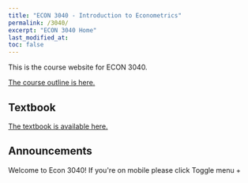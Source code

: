 ```yaml
---
title: "ECON 3040 - Introduction to Econometrics"
permalink: /3040/
excerpt: "ECON 3040 Home"
last_modified_at:
toc: false
---
```


This is the course website for ECON 3040.

[The course outline is here.](https://rtgodwin.com/3040/outline)

<!--- **The final** is on April 18th, 1:30pm, in University College Great Hall. Bring a calculator, pens/pencils, and your student ID.
{: .notice--danger}

[The formula sheet for the final is available here.](https://rtgodwin.com/3040/exams/formula.pdf) I will provide you with this formula sheet at the exam.
{: .notice--info}

**The fourth (and final) assignment** is due on April 12th. The answer key will be released on the 15th. After that, I will not be able to accept late assignments.
{: .notice--danger}
--->
## Textbook
[The textbook is available here.](https://rtgodwin.com/introeconometrics.pdf)

## Announcements

Welcome to Econ 3040! If you're on mobile please click Toggle menu +

<!--
### List of [previous exam](https://rtgodwin.com/3040/oldexams) questions that pertain to chapters 5 - 7 (which are covered on Midterm 2 on Mar. 10)

- All questions that were omitted from the Midterm 1 list below.
- 2023 Final: 5, 6, 9, 12, 13
- 2022 Final: 3, 4, 5, 7 (d), 7 (e), 7 (f)
- 2020 Final: 5, 6, 7
- 2019 Final: 1, 3, 7, 8

### List of [previous midterms](https://rtgodwin.com/3040/oldexams) questions that pertain to chapters 2-4 (which are covered on Midterm 1 on Feb. 3)

Please take special note of the [2021 midterm](https://rtgodwin.com/3040/exams/mid2021.pdf). The entire midterm is relevant to chapters 2-4, and contains challenging practice questions.

- 2023 Fall: 1-4, 8, 10
- 2023 A02: 1-5, 9, 11(a), 11(e)
- 2023 A01: 1-5, 9, 11(a), 11(e)
- 2022: 1-6, 8
- 2021: 1-7
- 2020: 1, part of 2, 3, 4, 5, 7, 8, 9, 10(a), 10(b)
- 2018: 1, 3, 7

### Annotated Notes
[Annotated course notes may be found here](https://rtgodwin.com/3040/annotated)
-->

<!---The TA, Adefikunola Adetoro, is holding weekly office hours from 10:00 - 11:00 am on Tuesdays and Thursdays. [Here is the Microsoft Teams link to join the office hour.](https://teams.microsoft.com/l/meetup-join/19%3ameeting_ZmNiMDU0NTItODQ5ZS00MWU5LTk1NmUtMWMyMzA4ODIwODQ1%40thread.v2/0?context=%7b%22Tid%22%3a%224f80dd0b-338c-4e4c-8a14-90446962f7b8%22%2c%22Oid%22%3a%2254b69181-75bc-47eb-b526-ac70e8a437c3%22%7d)

Here is the R code I used in class on Sept. 24:

```r
# Load the data
mydata <- read.csv("https://rtgodwin.com/data/vidsales.csv")

# Make a sub-sample
sub <- subset(mydata, mydata$Publisher == "Nintendo" | mydata$Publisher == "Microsoft Game Studios")

# Create a variable to choose colour in the scatterplot
sub$mycol <- "red"
sub$mycol[sub$Publisher == "Microsoft Game Studios"] <- "blue"

# Create scatterplot
plot(sub$Score, sub$Sales, col = sub$mycol)
```

 **The first assignment** is due on September 24th. You need to use RStudio. Do [computer lab 1](https://rtgodwin.com/3040/lab1/), watch the [video for computer lab 1](https://www.youtube.com/watch?v=CXToeZnajco), and make sure you can install and use RStudio well before September 24th.
{: .notice--danger}



**Midterm 1**  
Midterm 1 is on Feb. 3. January 29th will conclude the midterm material.
{: .notice--info}
--->


